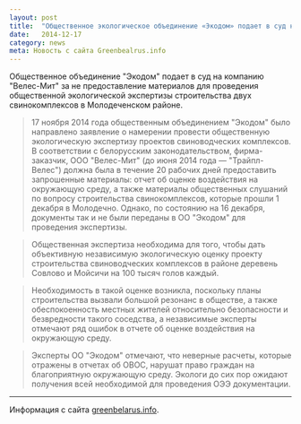 ```yaml
---
layout: post
title:  "Общественное экологическое объединение «Экодом» подает в суд на «Велес-Мит» за отказ предоставлять документы для экологической экспертизы"
date:   2014-12-17
category: news
meta: Новость с сайта Greenbealrus.info
---
```


<p class="lead">Общественное объединение "Экодом" подает в суд на компанию "Велес-Мит" за не предоставление материалов для проведения общественной экологической экспертизы строительства двух свинокомплексов в Молодеченском районе.</p>

> 17 ноября 2014 года общественным объединением "Экодом" было направлено заявление о намерении провести общественную экологическую экспертизу проектов свиноводческих комплексов. В соответствии с белорусским законодательством, фирма-заказчик, ООО "Велес-Мит" (до июня 2014 года — "Трайпл-Велес") должна была в течение 20 рабочих дней предоставить запрошенные материалы: отчет об оценке воздействия на окружающую среду, а также материалы общественных слушаний по вопросу строительства свинокомплексов, которые прошли 1 декабря в Молодечно. Однако, по состоянию на 16 декабря, документы так и не были переданы в ОО "Экодом" для проведения экспертизы.

> Общественная экспертиза необходима для того, чтобы дать объективную независимую экологическую оценку проекту строительства свиноводческих комплексов в районе деревень Совлово и Мойсичи на 100 тысяч голов каждый.

> Необходимость в такой оценке возникла, поскольку планы строительства вызвали большой резонанс в обществе, а также обеспокоенность местных жителей относительно безопасности и безвредности такого соседства, а независимые эксперты отмечают ряд ошибок в отчете об оценке воздействия на окружающую среду.

> Эксперты ОО "Экодом" отмечают, что неверные расчеты, которые отражены в отчетах об ОВОС, нарушат право граждан на благоприятную окружающую среду. Экологи до сих пор ожидают получения всей необходимой для проведения ОЭЭ документации.

---

Информация с сайта <a href="http://greenbelarus.info/articles/17-12-2014/ekologi-podali-v-sud-na-kompaniyu-veles-mit-za-otkaz-predostavlyat-dokumenty" title="строительство свинокомплексов, молодечно, мойсичи, совлово">greenbelarus.info</a>.
